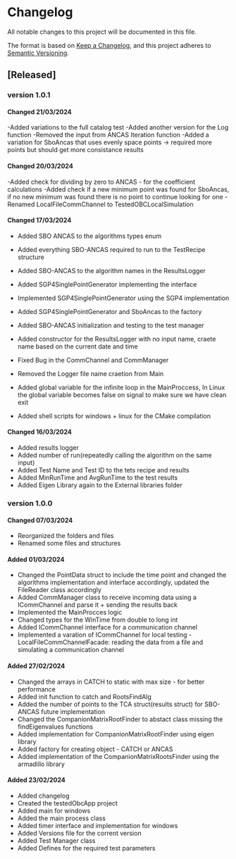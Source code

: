# Changelog

All notable changes to this project will be documented in this file.

The format is based on [Keep a Changelog](https://keepachangelog.com/en/1.1.0/),
and this project adheres to [Semantic Versioning](https://semver.org/spec/v2.0.0.html).


## [Released]
### version 1.0.1
#### Changed 21/03/2024
-Added variations to the full catalog test 
-Added another version for the Log function
-Removed the input from ANCAS Iteration function
-Added a variation for SboAncas that uses evenly space points -> required more points but should get more consistance results
#### Changed 20/03/2024
-Added check for dividing by zero to ANCAS - for the coefficient calculations
-Added check if a new minimum point was found for SboAncas, if no new minimum was found there is no point to continue looking for one
-Renamed LocalFileCommChannel to TestedOBCLocalSimulation
#### Changed 17/03/2024
- Added SBO ANCAS to the algorithms types enum
- Added everything SBO-ANCAS required to run to the TestRecipe structure
- Added SBO-ANCAS to the algorithm names in the ResultsLogger
- Added SGP4SinglePointGenerator implementing the interface
- Implemented SGP4SinglePointGenerator using the SGP4 implementation
- Added SGP4SinglePointGenerator and SboAncas to the factory
- Added SBO-ANCAS initialization and testing to the test manager

- Added constructor for the ResultsLogger with no input name, craete name based on the current date and time
- Fixed Bug in the CommChannel and CommManager
- Removed the Logger file name craetion from Main
- Added global variable for the infinite loop in the MainProccess, In Linux the global variable becomes false on signal to make sure we have clean exit
- Added shell scripts for windows + linux for the CMake compilation

#### Changed 16/03/2024
- Added results logger
- Added number of run(repeatedly calling the algorithm on the same input)
- Added Test Name and Test ID to the tets recipe and results
- Added MinRunTime and AvgRunTime to the test results
- Added Eigen Library again to the External libraries folder

### version 1.0.0
#### Changed 07/03/2024
- Reorganized the folders and files
- Renamed some files and structures

#### Added 01/03/2024
- Changed the PointData struct to include the time point and changed the algorithms implementation and interface accordingly, updated the FileReader class accordingly
- Added CommManager class to receive incoming data using a ICommChannel and parse it + sending the results back
- Implemented the MainProcces logic
- Changed types for the WinTime from double to long int
- Added ICommChannel interface for a communication channel
- Implemented a varation of ICommChannel for local testing - LocalFileCommChannelFacade: reading the data from a file and simulating a communication channel

#### Added 27/02/2024
- Changed the arrays in CATCH to static with max size - for better performance
- Added init function to catch and RootsFindAlg
- Added the number of points to the TCA struct(results struct) for SBO-ANCAS future implementation
- Changed the CompanionMatrixRootFinder to abstact class missing the findEigenvalues functions
- Added implementation for CompanionMatrixRootFinder using eigen library
- Added factory for creating object - CATCH or ANCAS 
- Added implementation of the CompanionMatrixRootsFinder using the armadillo library

#### Added 23/02/2024
- Added changelog
- Created the testedObcApp project
- Added main for windows
- Added the main process class
- Added timer interface and implementation for windows
- Added Versions file for the corrent version
- Added Test Manager class
- Added Defines for the required test parameters

